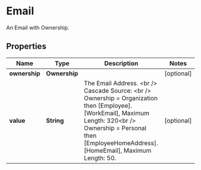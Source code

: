 

# Email

An Email with Ownership.

## Properties

| Name | Type | Description | Notes |
|------------ | ------------- | ------------- | -------------|
|**ownership** | **Ownership** |  |  [optional] |
|**value** | **String** | The Email Address. &lt;br /&gt;  Cascade Source: &lt;br /&gt;  Ownership &#x3D; Organization then [Employee].[WorkEmail], Maximum Length: 320&lt;br /&gt;  Ownership &#x3D; Personal then [EmployeeHomeAddress].[HomeEmail], Maximum Length: 50. |  [optional] |



